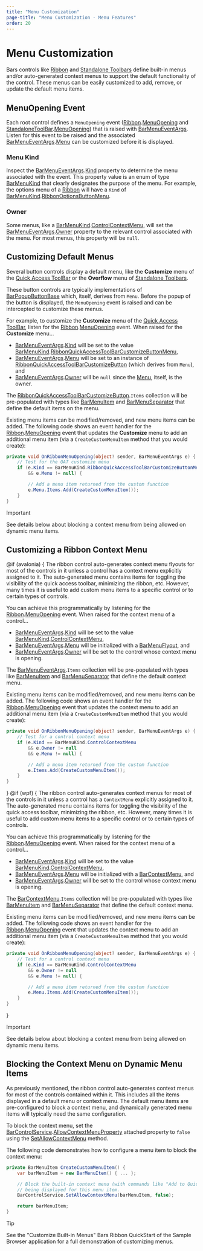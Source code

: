 ```yaml
---
title: "Menu Customization"
page-title: "Menu Customization - Menu Features"
order: 20
---
```

# Menu Customization

Bars controls like [Ribbon](../ribbon-features/index.md) and [Standalone Toolbars](../toolbar-features/standalone-toolbars.md) define built-in menus and/or auto-generated context menus to support the default functionality of the control.  These menus can be easily customized to add, remove, or update the default menu items.

## MenuOpening Event

Each root control defines a `MenuOpening` event ([Ribbon](xref:@ActiproUIRoot.Controls.Bars.Ribbon).[MenuOpening](xref:@ActiproUIRoot.Controls.Bars.Ribbon.MenuOpening) and [StandaloneToolBar](xref:@ActiproUIRoot.Controls.Bars.StandaloneToolBar).[MenuOpening](xref:@ActiproUIRoot.Controls.Bars.StandaloneToolBar.MenuOpening)) that is raised with [BarMenuEventArgs](xref:@ActiproUIRoot.Controls.Bars.BarMenuEventArgs).  Listen for this event to be raised and the associated [BarMenuEventArgs](xref:@ActiproUIRoot.Controls.Bars.BarMenuEventArgs).[Menu](xref:@ActiproUIRoot.Controls.Bars.BarMenuEventArgs.Menu) can be customized before it is displayed.

### Menu Kind

Inspect the [BarMenuEventArgs](xref:@ActiproUIRoot.Controls.Bars.BarMenuEventArgs).[Kind](xref:@ActiproUIRoot.Controls.Bars.BarMenuEventArgs.Kind) property to determine the menu associated with the event. This property value is an enum of type [BarMenuKind](xref:@ActiproUIRoot.Controls.Bars.BarMenuKind) that clearly designates the purpose of the menu. For example, the options menu of a [Ribbon](../ribbon-features/index.md) will have a `Kind` of [BarMenuKind](xref:@ActiproUIRoot.Controls.Bars.BarMenuKind).[RibbonOptionsButtonMenu](xref:@ActiproUIRoot.Controls.Bars.BarMenuKind.RibbonOptionsButtonMenu).

### Owner

Some menus, like a [BarMenuKind](xref:@ActiproUIRoot.Controls.Bars.BarMenuKind).[ControlContextMenu](xref:@ActiproUIRoot.Controls.Bars.BarMenuKind.ControlContextMenu), will set the [BarMenuEventArgs](xref:@ActiproUIRoot.Controls.Bars.BarMenuEventArgs).[Owner](xref:@ActiproUIRoot.Controls.Bars.BarMenuEventArgs.Owner) property to the relevant control associated with the menu.  For most menus, this property will be `null`.

## Customizing Default Menus

Several button controls display a default menu, like the **Customize** menu of the [Quick Access ToolBar](../ribbon-features/quick-access-toolbar.md) or the **Overflow** menu of [Standalone Toolbars](../toolbar-features/standalone-toolbars.md).

These button controls are typically implementations of [BarPopupButtonBase](xref:@ActiproUIRoot.Controls.Bars.Primitives.BarPopupButtonBase) which, itself, derives from `Menu`.  Before the popup of the button is displayed, the `MenuOpening` event is raised and can be intercepted to customize these menus.

For example, to customize the **Customize** menu of the [Quick Access ToolBar](../ribbon-features/quick-access-toolbar.md), listen for the  [Ribbon](xref:@ActiproUIRoot.Controls.Bars.Ribbon).[MenuOpening](xref:@ActiproUIRoot.Controls.Bars.Ribbon.MenuOpening) event.  When raised for the **Customize** menu...

- [BarMenuEventArgs](xref:@ActiproUIRoot.Controls.Bars.BarMenuEventArgs).[Kind](xref:@ActiproUIRoot.Controls.Bars.BarMenuEventArgs.Kind) will be set to the value [BarMenuKind](xref:@ActiproUIRoot.Controls.Bars.BarMenuKind).[RibbonQuickAccessToolBarCustomizeButtonMenu](xref:@ActiproUIRoot.Controls.Bars.BarMenuKind.RibbonQuickAccessToolBarCustomizeButtonMenu),
- [BarMenuEventArgs](xref:@ActiproUIRoot.Controls.Bars.BarMenuEventArgs).[Menu](xref:@ActiproUIRoot.Controls.Bars.BarMenuEventArgs.Menu) will be set to an instance of [RibbonQuickAccessToolBarCustomizeButton](xref:@ActiproUIRoot.Controls.Bars.Primitives.RibbonQuickAccessToolBarCustomizeButton) (which derives from `Menu`), and
- [BarMenuEventArgs](xref:@ActiproUIRoot.Controls.Bars.BarMenuEventArgs).[Owner](xref:@ActiproUIRoot.Controls.Bars.BarMenuEventArgs.Owner) will be `null` since the [Menu](xref:@ActiproUIRoot.Controls.Bars.BarMenuEventArgs.Menu), itself, is the owner.

The [RibbonQuickAccessToolBarCustomizeButton](xref:@ActiproUIRoot.Controls.Bars.Primitives.RibbonQuickAccessToolBarCustomizeButton).`Items` collection will be pre-populated with types like [BarMenuItem](xref:@ActiproUIRoot.Controls.Bars.BarMenuItem) and [BarMenuSeparator](xref:@ActiproUIRoot.Controls.Bars.BarMenuSeparator) that define the default items on the menu.

Existing menu items can be modified/removed, and new menu items can be added.  The following code shows an event handler for the [Ribbon](xref:@ActiproUIRoot.Controls.Bars.Ribbon).[MenuOpening](xref:@ActiproUIRoot.Controls.Bars.Ribbon.MenuOpening) event that updates the **Customize** menu to add an additional menu item (via a `CreateCustomMenuItem` method that you would create):

```csharp
private void OnRibbonMenuOpening(object? sender, BarMenuEventArgs e) {
	// Test for the QAT customize menu
	if (e.Kind == BarMenuKind.RibbonQuickAccessToolBarCustomizeButtonMenu
		&& e.Menu != null) {

		// Add a menu item returned from the custom function
		e.Menu.Items.Add(CreateCustomMenuItem());
	}
}
```

> [!IMPORTANT]
> See details below about blocking a context menu from being allowed on dynamic menu items.

## Customizing a Ribbon Context Menu

@if (avalonia) {
The ribbon control auto-generates context menu flyouts for most of the controls in it unless a control has a context menu explicitly assigned to it.  The auto-generated menu contains items for toggling the visibility of the quick access toolbar, minimizing the ribbon, etc.  However, many times it is useful to add custom menu items to a specific control or to certain types of controls.

You can achieve this programmatically by listening for the [Ribbon](xref:@ActiproUIRoot.Controls.Bars.Ribbon).[MenuOpening](xref:@ActiproUIRoot.Controls.Bars.Ribbon.MenuOpening) event.  When raised for the context menu of a control...

- [BarMenuEventArgs](xref:@ActiproUIRoot.Controls.Bars.BarMenuEventArgs).[Kind](xref:@ActiproUIRoot.Controls.Bars.BarMenuEventArgs.Kind) will be set to the value [BarMenuKind](xref:@ActiproUIRoot.Controls.Bars.BarMenuKind).[ControlContextMenu](xref:@ActiproUIRoot.Controls.Bars.BarMenuKind.ControlContextMenu),
- [BarMenuEventArgs](xref:@ActiproUIRoot.Controls.Bars.BarMenuEventArgs).[Menu](xref:@ActiproUIRoot.Controls.Bars.BarMenuEventArgs.Menu) will be initialized with a [BarMenuFlyout](xref:@ActiproUIRoot.Controls.Bars.BarMenuFlyout), and
- [BarMenuEventArgs](xref:@ActiproUIRoot.Controls.Bars.BarMenuEventArgs).[Owner](xref:@ActiproUIRoot.Controls.Bars.BarMenuEventArgs.Owner) will be set to the control whose context menu is opening.

The [BarMenuEventArgs](xref:@ActiproUIRoot.Controls.Bars.BarMenuEventArgs).`Items` collection will be pre-populated with types like [BarMenuItem](xref:@ActiproUIRoot.Controls.Bars.BarMenuItem) and [BarMenuSeparator](xref:@ActiproUIRoot.Controls.Bars.BarMenuSeparator) that define the default context menu.

Existing menu items can be modified/removed, and new menu items can be added.  The following code shows an event handler for the [Ribbon](xref:@ActiproUIRoot.Controls.Bars.Ribbon).[MenuOpening](xref:@ActiproUIRoot.Controls.Bars.Ribbon.MenuOpening) event that updates the context menu to add an additional menu item (via a `CreateCustomMenuItem` method that you would create):

```csharp
private void OnRibbonMenuOpening(object? sender, BarMenuEventArgs e) {
	// Test for a control context menu
	if (e.Kind == BarMenuKind.ControlContextMenu
		&& e.Owner != null
		&& e.Menu != null) {

		// Add a menu item returned from the custom function
		e.Items.Add(CreateCustomMenuItem());
	}
}
```
}
@if (wpf) {
The ribbon control auto-generates context menus for most of the controls in it unless a control has a `ContextMenu` explicitly assigned to it.  The auto-generated menu contains items for toggling the visibility of the quick access toolbar, minimizing the ribbon, etc.  However, many times it is useful to add custom menu items to a specific control or to certain types of controls.

You can achieve this programmatically by listening for the [Ribbon](xref:@ActiproUIRoot.Controls.Bars.Ribbon).[MenuOpening](xref:@ActiproUIRoot.Controls.Bars.Ribbon.MenuOpening) event.  When raised for the context menu of a control...

- [BarMenuEventArgs](xref:@ActiproUIRoot.Controls.Bars.BarMenuEventArgs).[Kind](xref:@ActiproUIRoot.Controls.Bars.BarMenuEventArgs.Kind) will be set to the value [BarMenuKind](xref:@ActiproUIRoot.Controls.Bars.BarMenuKind).[ControlContextMenu](xref:@ActiproUIRoot.Controls.Bars.BarMenuKind.ControlContextMenu),
- [BarMenuEventArgs](xref:@ActiproUIRoot.Controls.Bars.BarMenuEventArgs).[Menu](xref:@ActiproUIRoot.Controls.Bars.BarMenuEventArgs.Menu) will be initialized with a [BarContextMenu](xref:@ActiproUIRoot.Controls.Bars.BarContextMenu), and
- [BarMenuEventArgs](xref:@ActiproUIRoot.Controls.Bars.BarMenuEventArgs).[Owner](xref:@ActiproUIRoot.Controls.Bars.BarMenuEventArgs.Owner) will be set to the control whose context menu is opening.

The [BarContextMenu](xref:@ActiproUIRoot.Controls.Bars.BarContextMenu).`Items` collection will be pre-populated with types like [BarMenuItem](xref:@ActiproUIRoot.Controls.Bars.BarMenuItem) and [BarMenuSeparator](xref:@ActiproUIRoot.Controls.Bars.BarMenuSeparator) that define the default context menu.

Existing menu items can be modified/removed, and new menu items can be added.  The following code shows an event handler for the [Ribbon](xref:@ActiproUIRoot.Controls.Bars.Ribbon).[MenuOpening](xref:@ActiproUIRoot.Controls.Bars.Ribbon.MenuOpening) event that updates the context menu to add an additional menu item (via a `CreateCustomMenuItem` method that you would create):

```csharp
private void OnRibbonMenuOpening(object? sender, BarMenuEventArgs e) {
	// Test for a control context menu
	if (e.Kind == BarMenuKind.ControlContextMenu
		&& e.Owner != null
		&& e.Menu != null) {

		// Add a menu item returned from the custom function
		e.Menu.Items.Add(CreateCustomMenuItem());
	}
}
```
}

> [!IMPORTANT]
> See details below about blocking a context menu from being allowed on dynamic menu items.

## Blocking the Context Menu on Dynamic Menu Items

As previously mentioned, the ribbon control auto-generates context menus for most of the controls contained within it. This includes all the items displayed in a default menu or context menu.  The default menu items are pre-configured to block a context menu, and dynamically generated menu items will typically need the same configuration.

To block the context menu, set the [BarControlService](xref:@ActiproUIRoot.Controls.Bars.BarControlService).[AllowContextMenuProperty](xref:@ActiproUIRoot.Controls.Bars.BarControlService.AllowContextMenuProperty) attached property to `false` using the [SetAllowContextMenu](xref:@ActiproUIRoot.Controls.Bars.BarControlService.SetAllowContextMenu*) method.

The following code demonstrates how to configure a menu item to block the context menu:

```csharp
private BarMenuItem CreateCustomMenuItem() {
	var barMenuItem = new BarMenuItem() { ... };

	// Block the built-in context menu (with commands like "Add to Quick Access Toolbar") from
	// being displayed for this menu item.
	BarControlService.SetAllowContextMenu(barMenuItem, false);

	return barMenuItem;
}
```

> [!TIP]
> See the "Customize Built-in Menus" Bars Ribbon QuickStart of the Sample Browser application for a full demonstration of customizing menus.